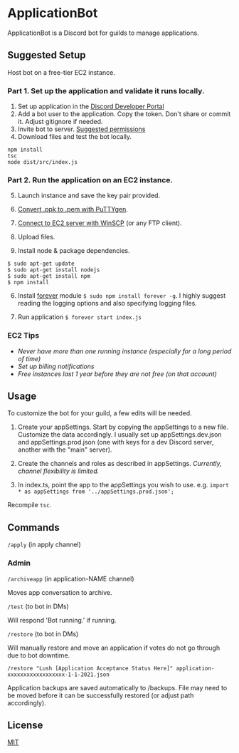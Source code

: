 # ApplicationBot

ApplicationBot is a Discord bot for guilds to manage applications.

## Suggested Setup

Host bot on a free-tier EC2 instance.

### Part 1. Set up the application and validate it runs locally.
1. Set up application in the [Discord Developer Portal](https://discord.com/developers/applications)
2. Add a bot user to the application. Copy the token. Don't share or commit it. Adjust gitignore if needed.
3. Invite bot to server. [Suggested permissions](https://discordapi.com/permissions.html#1342516344)
4. Download files and test the bot locally. 
```
npm install
tsc
node dist/src/index.js
```

### Part 2. Run the application on an EC2 instance.

5. Launch instance and save the key pair provided.
6. [Convert .ppk to .pem with PuTTYgen](https://aws.amazon.com/premiumsupport/knowledge-center/convert-pem-file-into-ppk/). 
7. [Connect to EC2 server with WinSCP](https://winscp.net/eng/docs/guide_amazon_ec2) (or any FTP client).

4. Upload files.
5. Install node & package dependencies.

```
$ sudo apt-get update
$ sudo apt-get install nodejs
$ sudo apt-get install npm
$ npm install
```

6. Install [forever](https://www.npmjs.com/package/forever) module `$ sudo npm install forever -g`. I highly suggest reading the logging options and also specifying logging files.

7. Run application `$ forever start index.js`

### EC2 Tips
- *Never have more than one running instance (especially for a long period of time)*
- *Set up billing notifications*
- *Free instances last 1 year before they are not free (on that account)*

## Usage

To customize the bot for your guild, a few edits will be needed. 

1. Create your appSettings. Start by copying the appSettings to a new file. Customize the data accordingly. I usually set up appSettings.dev.json and appSettings.prod.json (one with keys for a dev Discord server, another with the "main" server).

2. Create the channels and roles as described in appSettings. *Currently, channel flexibility is limited.*

3. In index.ts, point the app to the appSettings you wish to use. e.g. `import * as appSettings from '../appSettings.prod.json';`

Recompile `tsc`.

## Commands 

`/apply` (in apply channel)

### Admin

`/archiveapp` (in application-NAME channel)

Moves app conversation to archive.

`/test` (to bot in DMs)

Will respond 'Bot running.' if running.

`/restore` (to bot in DMs)

Will manually restore and move an application if votes do not go through due to bot downtime.

```
/restore "Lush [Application Acceptance Status Here]" application-xxxxxxxxxxxxxxxxxx-1-1-2021.json
```

Application backups are saved automatically to /backups. File may need to be moved before it can be successfully restored (or adjust path accordingly).

## License
[MIT](https://choosealicense.com/licenses/mit/)
